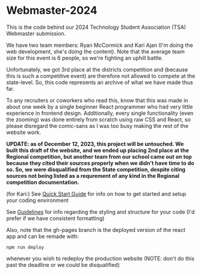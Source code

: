 # Webmaster-2024

This is the code behind our 2024 Technology Student Association (TSA) Webmaster submission. 

We have two team members: Ryan McCormick and Kari Ajan (I'm doing the web development, she's doing the content). Note that the average team size for this event is 6 people, so we're fighting an uphill battle.

Unfortunately, we got 3rd place at the districts competition and (because this is such a competitive event) are therefore not allowed to compete at the state-level. So, this code represents an archive of what we have made thus far.

To any recruiters or coworkers who read this, know that this was made in about one week by a single beginner React programmer who had very little experience in frontend design. Additionally, every single functionality (even the zooming) was done entirely from scratch using raw CSS and React, so please disregard the comic-sans as I was too busy making the rest of the website work.

**UPDATE: as of December 12, 2023, this project will be untouched. We built this draft of the website, and we ended up placing 2nd place at the Regional competition, but another team from our school came out on top because they cited their sources properly when we didn't have time to do so. So, we were disqualified from the State competition, despite citing sources not being listed as a requrement of any kind in the Regional competition documentation.**

(for Kari:)
See [Quick Start Guide](Quick%20Start.md) for info on how to get started and setup your coding environment

See [Guidelines](Guidelines.md) for info regarding the styling and structure for your code (I'd prefer if we have consistent formatting)

Also, note that the gh-pages branch is the deployed version of the react app and can be remade with:
```
npm run deploy
```
whenever you wish to redeploy the production website (NOTE: don't do this past the deadline or we could be disqualified)
